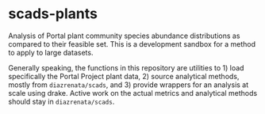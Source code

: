 # scads-plants

Analysis of Portal plant community species abundance distributions as compared to their feasible set. This is a development sandbox for a method to apply to large datasets.

Generally speaking, the functions in this repository are utilities to 1) load specifically the Portal Project plant data, 2) source analytical methods, mostly from `diazrenata/scads`, and 3) provide wrappers for an analysis at scale using drake. Active work on the actual metrics and analytical methods should stay in `diazrenata/scads`. 
